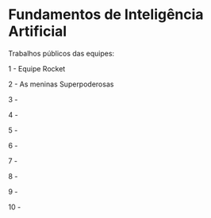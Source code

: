 # Fundamentos de Inteligência Artificial

Trabalhos públicos das equipes:

1 - Equipe Rocket

2 - As meninas Superpoderosas

3 - 

4 - 

5 - 

6 - 

7 -

8 - 

9 -

10 -